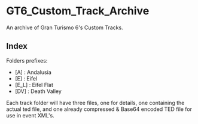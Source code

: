 # GT6_Custom_Track_Archive
An archive of Gran Turismo 6's Custom Tracks.

## Index

Folders prefixes:
* [A] : Andalusia
* [E] : Eifel
* [E_L] : Eifel Flat
* [DV] : Death Valley

Each track folder will have three files, one for details, one containing the actual ted file, and one already compressed & Base64 encoded TED file for use in event XML's.
